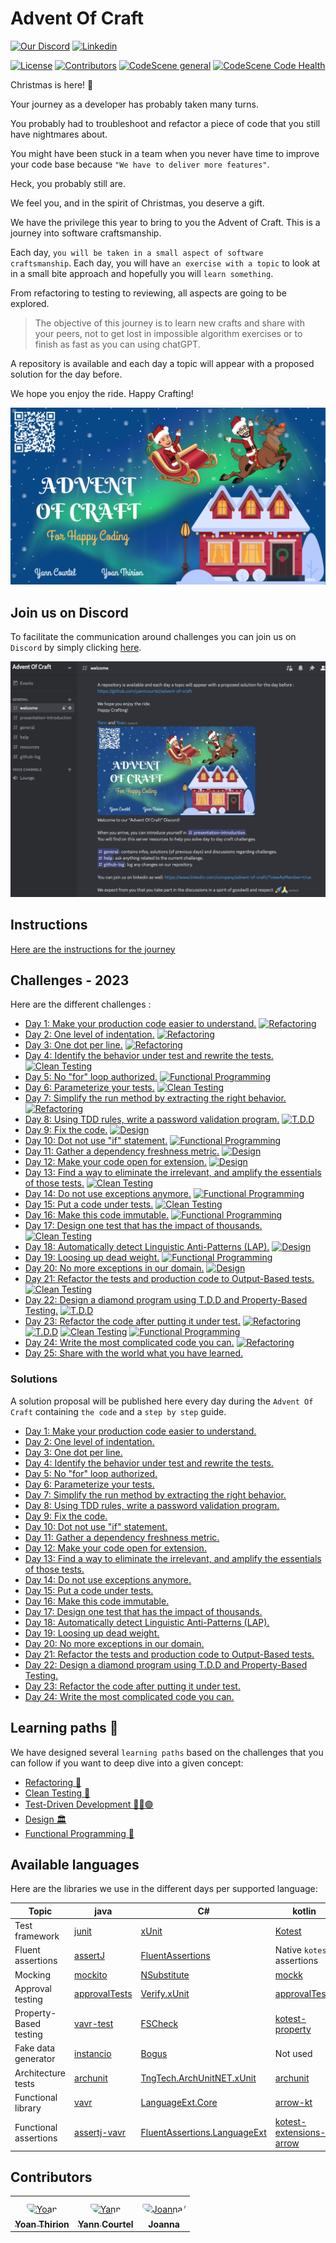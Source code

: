 # Advent Of Craft

[![Our Discord](https://img.shields.io/badge/Discord-7289DA?style=for-the-badge&logo=discord&logoColor=white)](https://discord.gg/E5Z9s9UKTS)
[![Linkedin](https://img.shields.io/badge/LinkedIn-0077B5?style=for-the-badge&logo=linkedin&logoColor=white)](https://www.linkedin.com/company/advent-of-craft)

[![License](https://img.shields.io/github/license/advent-of-craft/advent-of-craft.svg)](https://github.com/advent-of-craft/advent-of-craft/blob/main/LICENSE)
[![Contributors](https://github.com/advent-of-craft/advent-of-craft/actions/workflows/contributors.yml/badge.svg)](https://github.com/advent-of-craft/advent-of-craft/actions/workflows/contributors.yml)
[![CodeScene general](https://codescene.io/images/analyzed-by-codescene-badge.svg)](https://codescene.io/projects/47561)
[![CodeScene Code Health](https://codescene.io/projects/47561/status-badges/code-health)](https://codescene.io/projects/47561)

Christmas is here! 🎅

Your journey as a developer has probably taken many turns.

You probably had to troubleshoot and refactor a piece of code that you still have nightmares about.

You might have been stuck in a team when you never have time to improve your code base
because `"We have to deliver more features"`.

Heck, you probably still are.

We feel you, and in the spirit of Christmas, you deserve a gift.

We have the privilege this year to bring to you the Advent of Craft.
This is a journey into software craftsmanship.

Each day, `you will be taken in a small aspect of software craftsmanship`. Each day, you will
have `an exercise with a topic` to look at in a small bite approach and hopefully you will `learn something`.

From refactoring to testing to reviewing, all aspects are going to be explored.

> The objective of this journey is to learn new crafts and share with your peers, not to get lost in impossible
> algorithm exercises or to finish as fast as you can using chatGPT.

A repository is available and each day a topic will appear with a proposed solution for the day before.

We hope you enjoy the ride.
Happy Crafting!

![Advent Of Craft 2023](docs/img/advent-of-craft.png)

## Join us on Discord

To facilitate the communication around challenges you can join us on `Discord` by simply
clicking [here](https://discord.gg/E5Z9s9UKTS).

![Discord Advent Of Craft](docs/img/discord.png)

## Instructions

[Here are the instructions for the journey](docs/INSTRUCTIONS.md)

## Challenges - 2023

Here are the different challenges :

- [Day 1: Make your production code easier to understand.](docs/exercise/day01/challenge.md) [![Refactoring](https://img.shields.io/badge/Refactoring-blue)](docs/learning-paths/refactoring.md)
- [Day 2: One level of indentation.](docs/exercise/day02/challenge.md) [![Refactoring](https://img.shields.io/badge/Refactoring-blue)](docs/learning-paths/refactoring.md)
- [Day 3: One dot per line.](docs/exercise/day03/challenge.md) [![Refactoring](https://img.shields.io/badge/Refactoring-blue)](docs/learning-paths/refactoring.md)
- [Day 4: Identify the behavior under test and rewrite the tests.](docs/exercise/day04/challenge.md) [![Clean Testing](https://img.shields.io/badge/Clean%20Testing-orange)](docs/learning-paths/clean-testing.md)
- [Day 5: No "for" loop authorized.](docs/exercise/day05/challenge.md) [![Functional Programming](https://img.shields.io/badge/Functional%20Programming-purple)](docs/learning-paths/functional-programming.md)
- [Day 6: Parameterize your tests.](docs/exercise/day06/challenge.md) [![Clean Testing](https://img.shields.io/badge/Clean%20Testing-orange)](docs/learning-paths/clean-testing.md)
- [Day 7: Simplify the run method by extracting the right behavior.](docs/exercise/day07/challenge.md) [![Refactoring](https://img.shields.io/badge/Refactoring-blue)](docs/learning-paths/refactoring.md)
- [Day 8: Using TDD rules, write a password validation program.](docs/exercise/day08/challenge.md) [![T.D.D](https://img.shields.io/badge/T.D.D-green)](docs/learning-paths/tdd.md)
- [Day 9: Fix the code.](docs/exercise/day09/challenge.md) [![Design](https://img.shields.io/badge/Design-yellow)](docs/learning-paths/design.md)
- [Day 10: Dot not use "if" statement.](docs/exercise/day10/challenge.md) [![Functional Programming](https://img.shields.io/badge/Functional%20Programming-purple)](docs/learning-paths/functional-programming.md)
- [Day 11: Gather a dependency freshness metric.](docs/exercise/day11/challenge.md) [![Design](https://img.shields.io/badge/Design-yellow)](docs/learning-paths/design.md)
- [Day 12: Make your code open for extension.](docs/exercise/day12/challenge.md) [![Design](https://img.shields.io/badge/Design-yellow)](docs/learning-paths/design.md)
- [Day 13: Find a way to eliminate the irrelevant, and amplify the essentials of those tests.](docs/exercise/day13/challenge.md) [![Clean Testing](https://img.shields.io/badge/Clean%20Testing-orange)](docs/learning-paths/clean-testing.md)
- [Day 14: Do not use exceptions anymore.](docs/exercise/day14/challenge.md) [![Functional Programming](https://img.shields.io/badge/Functional%20Programming-purple)](docs/learning-paths/functional-programming.md)
- [Day 15: Put a code under tests.](docs/exercise/day15/challenge.md) [![Clean Testing](https://img.shields.io/badge/Clean%20Testing-orange)](docs/learning-paths/clean-testing.md)
- [Day 16: Make this code immutable.](docs/exercise/day16/challenge.md) [![Functional Programming](https://img.shields.io/badge/Functional%20Programming-purple)](docs/learning-paths/functional-programming.md)
- [Day 17: Design one test that has the impact of thousands.](docs/exercise/day17/challenge.md) [![Clean Testing](https://img.shields.io/badge/Clean%20Testing-orange)](docs/learning-paths/clean-testing.md)
- [Day 18: Automatically detect Linguistic Anti-Patterns (LAP).](docs/exercise/day18/challenge.md) [![Design](https://img.shields.io/badge/Design-yellow)](docs/learning-paths/design.md)
- [Day 19: Loosing up dead weight.](docs/exercise/day19/challenge.md) [![Functional Programming](https://img.shields.io/badge/Functional%20Programming-purple)](docs/learning-paths/functional-programming.md)
- [Day 20: No more exceptions in our domain.](docs/exercise/day20/challenge.md) [![Design](https://img.shields.io/badge/Design-yellow)](docs/learning-paths/design.md)
- [Day 21: Refactor the tests and production code to Output-Based tests.](docs/exercise/day21/challenge.md) [![Clean Testing](https://img.shields.io/badge/Clean%20Testing-orange)](docs/learning-paths/clean-testing.md)
- [Day 22: Design a diamond program using T.D.D and Property-Based Testing.](docs/exercise/day22/challenge.md) [![T.D.D](https://img.shields.io/badge/T.D.D-green)](docs/learning-paths/tdd.md)
- [Day 23: Refactor the code after putting it under test.](docs/exercise/day23/challenge.md) [![Refactoring](https://img.shields.io/badge/Refactoring-blue)](docs/learning-paths/refactoring.md) [![T.D.D](https://img.shields.io/badge/T.D.D-green)](docs/learning-paths/tdd.md) [![Clean Testing](https://img.shields.io/badge/Clean%20Testing-orange)](docs/learning-paths/clean-testing.md) [![Functional Programming](https://img.shields.io/badge/Functional%20Programming-purple)](docs/learning-paths/functional-programming.md)
- [Day 24: Write the most complicated code you can.](docs/exercise/day24/challenge.md) [![Refactoring](https://img.shields.io/badge/Refactoring-blue)](docs/learning-paths/refactoring.md)
- [Day 25: Share with the world what you have learned.](docs/exercise/day25/challenge.md)

### Solutions

A solution proposal will be published here every day during the `Advent Of Craft` containing `the code` and
a `step by step` guide.

- [Day 1: Make your production code easier to understand.](docs/exercise/day01/solution/step-by-step.md)
- [Day 2: One level of indentation.](docs/exercise/day02/solution/step-by-step.md)
- [Day 3: One dot per line.](docs/exercise/day03/solution/step-by-step.md)
- [Day 4: Identify the behavior under test and rewrite the tests.](docs/exercise/day04/solution/step-by-step.md)
- [Day 5: No "for" loop authorized.](docs/exercise/day05/solution/step-by-step.md)
- [Day 6: Parameterize your tests.](docs/exercise/day06/solution/step-by-step.md)
- [Day 7: Simplify the run method by extracting the right behavior.](docs/exercise/day07/solution/step-by-step.md)
- [Day 8: Using TDD rules, write a password validation program.](docs/exercise/day08/solution/step-by-step.md)
- [Day 9: Fix the code.](docs/exercise/day09/solution/step-by-step.md)
- [Day 10: Dot not use "if" statement.](docs/exercise/day10/solution/step-by-step.md)
- [Day 11: Gather a dependency freshness metric.](docs/exercise/day11/solution/step-by-step.md)
- [Day 12: Make your code open for extension.](docs/exercise/day12/solution/step-by-step.md)
- [Day 13: Find a way to eliminate the irrelevant, and amplify the essentials of those tests.](docs/exercise/day13/solution/step-by-step.md)
- [Day 14: Do not use exceptions anymore.](docs/exercise/day14/solution/step-by-step.md)
- [Day 15: Put a code under tests.](docs/exercise/day15/solution/step-by-step.md)
- [Day 16: Make this code immutable.](docs/exercise/day16/solution/step-by-step.md)
- [Day 17: Design one test that has the impact of thousands.](docs/exercise/day17/solution/step-by-step.md)
- [Day 18: Automatically detect Linguistic Anti-Patterns (LAP).](docs/exercise/day18/solution/step-by-step.md)
- [Day 19: Loosing up dead weight.](docs/exercise/day19/solution/step-by-step.md)
- [Day 20: No more exceptions in our domain.](docs/exercise/day20/solution/step-by-step.md)
- [Day 21: Refactor the tests and production code to Output-Based tests.](docs/exercise/day21/solution/step-by-step.md)
- [Day 22: Design a diamond program using T.D.D and Property-Based Testing.](docs/exercise/day22/solution/step-by-step.md)
- [Day 23: Refactor the code after putting it under test.](docs/exercise/day23/solution/step-by-step.md)
- [Day 24: Write the most complicated code you can.](docs/exercise/day24/solution/step-by-step.md)

## Learning paths 🚀

We have designed several `learning paths` based on the challenges that you can follow if you want to deep dive into a
given concept:

- [Refactoring 🚀](docs/learning-paths/refactoring.md)
- [Clean Testing 🧼](docs/learning-paths/clean-testing.md)
- [Test-Driven Development 🔴🔵🟢](docs/learning-paths/tdd.md)
- [Design 🏛](docs/learning-paths/design.md)
- [Functional Programming 🌋](docs/learning-paths/functional-programming.md)

## Available languages

Here are the libraries we use in the different days per supported language:

| Topic                  | java                                                             | C#                                                                                          | kotlin                                                                                               |
|------------------------|------------------------------------------------------------------|---------------------------------------------------------------------------------------------|------------------------------------------------------------------------------------------------------|
| Test framework         | [junit](https://junit.org/junit5/)                               | [xUnit](https://xunit.net/)                                                                 | [Kotest](https://kotest.io/)                                                                         |
| Fluent assertions      | [assertJ](https://joel-costigliola.github.io/assertj/)           | [FluentAssertions](https://fluentassertions.com/)                                           | Native `kotest` assertions                                                                           |
| Mocking                | [mockito](https://site.mockito.org/)                             | [NSubstitute](https://nsubstitute.github.io/)                                               | [mockk](https://mockk.io/)                                                                           |
| Approval testing       | [approvalTests](https://github.com/approvals/approvaltests.java) | [Verify.xUnit](https://github.com/VerifyTests/Verify)                                       | [approvalTests](https://github.com/approvals/approvaltests.java)                                     |
| Property-Based testing | [vavr-test](https://github.com/vavr-io/vavr-test)                | [FSCheck](https://fscheck.github.io/FsCheck/)                                               | [kotest-property](https://kotest.io/docs/proptest/property-based-testing.html)                       |
| Fake data generator    | [instancio](https://www.instancio.org/)                          | [Bogus](https://github.com/bchavez/Bogus)                                                   | Not used                                                                                             |
| Architecture tests     | [archunit](https://www.archunit.org/)                            | [TngTech.ArchUnitNET.xUnit](https://archunitnet.readthedocs.io/en/latest/)                  | [archunit](https://www.archunit.org/)                                                                |
| Functional library     | [vavr](https://www.vavr.io/)                                     | [LanguageExt.Core](https://github.com/louthy/language-ext)                                  | [arrow-kt](https://arrow-kt.io/)                                                                     |
| Functional assertions  | [assertj-vavr](https://github.com/assertj/assertj-vavr)          | [FluentAssertions.LanguageExt](https://www.nuget.org/packages/FluentAssertions.LanguageExt) | [kotest-extensions-arrow](https://github.com/kotest/kotest-extensions-arrow#kotest-extensions-arrow) |

## Contributors

<table>
<tr>
    <td align="center" style="word-wrap: break-word; width: 150.0; height: 150.0">
        <a href=https://github.com/ythirion>
            <img src=https://avatars.githubusercontent.com/u/20967693?v=4 width="100;"  style="border-radius:50%;align-items:center;justify-content:center;overflow:hidden;padding-top:10px" alt=Yoan Thirion/>
            <br />
            <sub style="font-size:14px"><b>Yoan Thirion</b></sub>
        </a>
    </td>
    <td align="center" style="word-wrap: break-word; width: 150.0; height: 150.0">
        <a href=https://github.com/yanncourtel>
            <img src=https://avatars.githubusercontent.com/u/75068587?v=4 width="100;"  style="border-radius:50%;align-items:center;justify-content:center;overflow:hidden;padding-top:10px" alt=Yann Courtel/>
            <br />
            <sub style="font-size:14px"><b>Yann Courtel</b></sub>
        </a>
    </td>
    <td align="center" style="word-wrap: break-word; width: 150.0; height: 150.0">
        <a href=https://github.com/joanna-liana>
            <img src=https://avatars.githubusercontent.com/u/28543932?v=4 width="100;"  style="border-radius:50%;align-items:center;justify-content:center;overflow:hidden;padding-top:10px" alt=Joanna/>
            <br />
            <sub style="font-size:14px"><b>Joanna</b></sub>
        </a>
    </td>
</tr>
</table>
